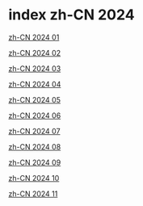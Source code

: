 # index zh-CN 2024

<a href="./01">zh-CN 2024 01</a>

<a href="./02">zh-CN 2024 02</a>

<a href="./03">zh-CN 2024 03</a>

<a href="./04">zh-CN 2024 04</a>

<a href="./05">zh-CN 2024 05</a>

<a href="./06">zh-CN 2024 06</a>

<a href="./07">zh-CN 2024 07</a>

<a href="./08">zh-CN 2024 08</a>

<a href="./09">zh-CN 2024 09</a>

<a href="./10">zh-CN 2024 10</a>

<a href="./11">zh-CN 2024 11</a>
